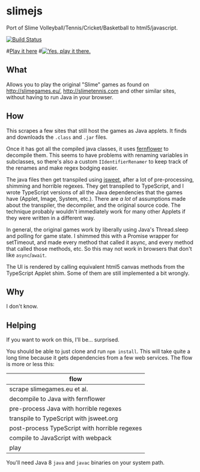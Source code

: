 # slimejs
Port of Slime Volleyball/Tennis/Cricket/Basketball to html5/javascript.

[![Build Status](https://travis-ci.org/mmkal/slimejs.svg?branch=master)](https://travis-ci.org/mmkal/slimejs)

#[Play it here](http://slimejs.herokuapp.com)
#[![Yes, play it there.](http://i.imgur.com/ThHVJgb.png)](http://slimejs.herokuapp.com)

## What

Allows you to play the original "Slime" games as found on http://slimegames.eu/, http://slimetennis.com and other similar sites, without having to run Java in your browser.

## How 

This scrapes a few sites that still host the games as Java applets. It finds and downloads the `.class` and `.jar` files.

Once it has got all the compiled java classes, it uses [fernflower](https://github.com/JetBrains/intellij-community/tree/master/plugins/java-decompiler/engine) to decompile them. This seems to have problems with renaming variables in subclasses, so there's also a custom `IIdentifierRenamer` to keep track of the renames and make regex bodging easier.

The java files then get transpiled using [jsweet](http://www.jsweet.org/), after a lot of pre-processing, shimming and horrible regexes. They get transpiled to TypeScript, and I wrote TypeScript versions of all the Java dependencies that the games have (Applet, Image, System, etc.). There are _a lot_ of assumptions made about the transpiler, the decompiler, and the original source code. The technique probably wouldn't immediately work for many other Applets if they were written in a different way. 

In general, the original games work by liberally using Java's Thread.sleep and polling for game state. I shimmed this with a Promise wrapper for setTimeout, and made every method that called it async, and every method that called those methods, etc. So this may not work in browsers that don't like `async`/`await`.

The UI is rendered by calling equivalent html5 canvas methods from the TypeScript Applet shim. Some of them are still implemented a bit wrongly.

## Why

I don't know.

## Helping

If you want to work on this, I'll be... surprised.

You should be able to just clone and run `npm install`. This will take quite a long time because it gets dependencies from a few web services. The flow is more or less this:

|flow|
|---|
| scrape slimegames.eu et al. |
| decompile to Java with fernflower |
| pre-process Java with horrible regexes |
| transpile to TypeScript with jsweet.org |
| post-process TypeScript with horrible regexes |
| compile to JavaScript with webpack |
| play |

You'll need Java 8 `java` and `javac` binaries on your system path.
